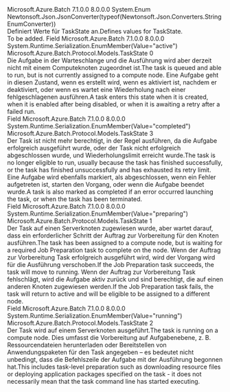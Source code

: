 <Type Name="TaskState" FullName="Microsoft.Azure.Batch.Protocol.Models.TaskState">
  <TypeSignature Language="C#" Value="public enum TaskState" />
  <TypeSignature Language="ILAsm" Value=".class public auto ansi sealed TaskState extends System.Enum" />
  <TypeSignature Language="DocId" Value="T:Microsoft.Azure.Batch.Protocol.Models.TaskState" />
  <TypeSignature Language="VB.NET" Value="Public Enum TaskState" />
  <TypeSignature Language="F#" Value="type TaskState = " />
  <AssemblyInfo>
    <AssemblyName>Microsoft.Azure.Batch</AssemblyName>
    <AssemblyVersion>7.1.0.0</AssemblyVersion>
    <AssemblyVersion>8.0.0.0</AssemblyVersion>
  </AssemblyInfo>
  <Base>
    <BaseTypeName>System.Enum</BaseTypeName>
  </Base>
  <Attributes>
    <Attribute>
      <AttributeName>Newtonsoft.Json.JsonConverter(typeof(Newtonsoft.Json.Converters.StringEnumConverter))</AttributeName>
    </Attribute>
  </Attributes>
  <Docs>
    <summary>
            <span data-ttu-id="01721-101">Definiert Werte für TaskState an.</span><span class="sxs-lookup"><span data-stu-id="01721-101">Defines values for TaskState.</span></span>
            </summary>
    <remarks>To be added.</remarks>
  </Docs>
  <Members>
    <Member MemberName="Active">
      <MemberSignature Language="C#" Value="Active" />
      <MemberSignature Language="ILAsm" Value=".field public static literal valuetype Microsoft.Azure.Batch.Protocol.Models.TaskState Active = int32(0)" />
      <MemberSignature Language="DocId" Value="F:Microsoft.Azure.Batch.Protocol.Models.TaskState.Active" />
      <MemberSignature Language="VB.NET" Value="Active" />
      <MemberSignature Language="F#" Value="Active = 0" Usage="Microsoft.Azure.Batch.Protocol.Models.TaskState.Active" />
      <MemberType>Field</MemberType>
      <AssemblyInfo>
        <AssemblyName>Microsoft.Azure.Batch</AssemblyName>
        <AssemblyVersion>7.1.0.0</AssemblyVersion>
        <AssemblyVersion>8.0.0.0</AssemblyVersion>
      </AssemblyInfo>
      <Attributes>
        <Attribute>
          <AttributeName>System.Runtime.Serialization.EnumMember(Value="active")</AttributeName>
        </Attribute>
      </Attributes>
      <ReturnValue>
        <ReturnType>Microsoft.Azure.Batch.Protocol.Models.TaskState</ReturnType>
      </ReturnValue>
      <MemberValue>0</MemberValue>
      <Docs>
        <summary>
            <span data-ttu-id="01721-102">Die Aufgabe in der Warteschlange und die Ausführung wird aber derzeit nicht mit einem Computeknoten zugeordnet ist.</span><span class="sxs-lookup"><span data-stu-id="01721-102">The task is queued and able to run, but is not currently assigned to a compute node.</span></span> <span data-ttu-id="01721-103">Eine Aufgabe geht in diesen Zustand, wenn es erstellt wird, wenn es aktiviert ist, nachdem er deaktiviert, oder wenn es wartet eine Wiederholung nach einer fehlgeschlagenen ausführen.</span><span class="sxs-lookup"><span data-stu-id="01721-103">A task enters this state when it is created, when it is enabled after being disabled, or when it is awaiting a retry after a failed run.</span></span>
            </summary>
      </Docs>
    </Member>
    <Member MemberName="Completed">
      <MemberSignature Language="C#" Value="Completed" />
      <MemberSignature Language="ILAsm" Value=".field public static literal valuetype Microsoft.Azure.Batch.Protocol.Models.TaskState Completed = int32(3)" />
      <MemberSignature Language="DocId" Value="F:Microsoft.Azure.Batch.Protocol.Models.TaskState.Completed" />
      <MemberSignature Language="VB.NET" Value="Completed" />
      <MemberSignature Language="F#" Value="Completed = 3" Usage="Microsoft.Azure.Batch.Protocol.Models.TaskState.Completed" />
      <MemberType>Field</MemberType>
      <AssemblyInfo>
        <AssemblyName>Microsoft.Azure.Batch</AssemblyName>
        <AssemblyVersion>7.1.0.0</AssemblyVersion>
        <AssemblyVersion>8.0.0.0</AssemblyVersion>
      </AssemblyInfo>
      <Attributes>
        <Attribute>
          <AttributeName>System.Runtime.Serialization.EnumMember(Value="completed")</AttributeName>
        </Attribute>
      </Attributes>
      <ReturnValue>
        <ReturnType>Microsoft.Azure.Batch.Protocol.Models.TaskState</ReturnType>
      </ReturnValue>
      <MemberValue>3</MemberValue>
      <Docs>
        <summary>
            <span data-ttu-id="01721-104">Der Task ist nicht mehr berechtigt, in der Regel ausführen, da die Aufgabe erfolgreich ausgeführt wurde, oder der Task nicht erfolgreich abgeschlossen wurde, und Wiederholungslimit erreicht wurde.</span><span class="sxs-lookup"><span data-stu-id="01721-104">The task is no longer eligible to run, usually because the task has finished successfully, or the task has finished unsuccessfully and has exhausted its retry limit.</span></span> <span data-ttu-id="01721-105">Eine Aufgabe wird ebenfalls markiert, als abgeschlossen, wenn ein Fehler aufgetreten ist, starten den Vorgang, oder wenn die Aufgabe beendet wurde.</span><span class="sxs-lookup"><span data-stu-id="01721-105">A task is also marked as completed if an error occurred launching the task, or when the task has been terminated.</span></span>
            </summary>
      </Docs>
    </Member>
    <Member MemberName="Preparing">
      <MemberSignature Language="C#" Value="Preparing" />
      <MemberSignature Language="ILAsm" Value=".field public static literal valuetype Microsoft.Azure.Batch.Protocol.Models.TaskState Preparing = int32(1)" />
      <MemberSignature Language="DocId" Value="F:Microsoft.Azure.Batch.Protocol.Models.TaskState.Preparing" />
      <MemberSignature Language="VB.NET" Value="Preparing" />
      <MemberSignature Language="F#" Value="Preparing = 1" Usage="Microsoft.Azure.Batch.Protocol.Models.TaskState.Preparing" />
      <MemberType>Field</MemberType>
      <AssemblyInfo>
        <AssemblyName>Microsoft.Azure.Batch</AssemblyName>
        <AssemblyVersion>7.1.0.0</AssemblyVersion>
        <AssemblyVersion>8.0.0.0</AssemblyVersion>
      </AssemblyInfo>
      <Attributes>
        <Attribute>
          <AttributeName>System.Runtime.Serialization.EnumMember(Value="preparing")</AttributeName>
        </Attribute>
      </Attributes>
      <ReturnValue>
        <ReturnType>Microsoft.Azure.Batch.Protocol.Models.TaskState</ReturnType>
      </ReturnValue>
      <MemberValue>1</MemberValue>
      <Docs>
        <summary>
            <span data-ttu-id="01721-106">Der Task auf einen Serverknoten zugewiesen wurde, aber wartet darauf, dass ein erforderlicher Schritt der Auftrag zur Vorbereitung für den Knoten ausführen.</span><span class="sxs-lookup"><span data-stu-id="01721-106">The task has been assigned to a compute node, but is waiting for a required Job Preparation task to complete on the node.</span></span> <span data-ttu-id="01721-107">Wenn der Auftrag zur Vorbereitung Task erfolgreich ausgeführt wird, wird der Vorgang wird für die Ausführung verschoben.</span><span class="sxs-lookup"><span data-stu-id="01721-107">If the Job Preparation task succeeds, the task will move to running.</span></span> <span data-ttu-id="01721-108">Wenn der Auftrag zur Vorbereitung Task fehlschlägt, wird die Aufgabe aktiv zurück und sind berechtigt, die auf einen anderen Knoten zugewiesen werden.</span><span class="sxs-lookup"><span data-stu-id="01721-108">If the Job Preparation task fails, the task will return to active and will be eligible to be assigned to a different node.</span></span>
            </summary>
      </Docs>
    </Member>
    <Member MemberName="Running">
      <MemberSignature Language="C#" Value="Running" />
      <MemberSignature Language="ILAsm" Value=".field public static literal valuetype Microsoft.Azure.Batch.Protocol.Models.TaskState Running = int32(2)" />
      <MemberSignature Language="DocId" Value="F:Microsoft.Azure.Batch.Protocol.Models.TaskState.Running" />
      <MemberSignature Language="VB.NET" Value="Running" />
      <MemberSignature Language="F#" Value="Running = 2" Usage="Microsoft.Azure.Batch.Protocol.Models.TaskState.Running" />
      <MemberType>Field</MemberType>
      <AssemblyInfo>
        <AssemblyName>Microsoft.Azure.Batch</AssemblyName>
        <AssemblyVersion>7.1.0.0</AssemblyVersion>
        <AssemblyVersion>8.0.0.0</AssemblyVersion>
      </AssemblyInfo>
      <Attributes>
        <Attribute>
          <AttributeName>System.Runtime.Serialization.EnumMember(Value="running")</AttributeName>
        </Attribute>
      </Attributes>
      <ReturnValue>
        <ReturnType>Microsoft.Azure.Batch.Protocol.Models.TaskState</ReturnType>
      </ReturnValue>
      <MemberValue>2</MemberValue>
      <Docs>
        <summary>
            <span data-ttu-id="01721-109">Der Task wird auf einem Serverknoten ausgeführt.</span><span class="sxs-lookup"><span data-stu-id="01721-109">The task is running on a compute node.</span></span> <span data-ttu-id="01721-110">Dies umfasst die Vorbereitung auf Aufgabenebene, z. B. Ressourcendateien herunterladen oder Bereitstellen von Anwendungspaketen für den Task angegeben – es bedeutet nicht unbedingt, dass die Befehlszeile der Aufgabe mit der Ausführung begonnen hat.</span><span class="sxs-lookup"><span data-stu-id="01721-110">This includes task-level preparation such as downloading resource files or deploying application packages specified on the task - it does not necessarily mean that the task command line has started executing.</span></span>
            </summary>
      </Docs>
    </Member>
  </Members>
</Type>